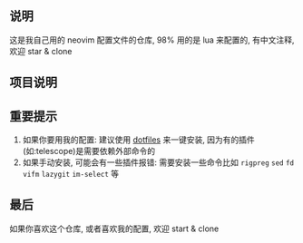 ## 说明

这是我自己用的 neovim 配置文件的仓库, 98% 用的是 lua 来配置的, 有中文注释, 欢迎 star & clone

## 项目说明


## 重要提示

1. 如果你要用我的配置: 建议使用 [dotfiles](https://github.com/liaohui5/dotfiles) 来一键安装, 因为有的插件(如:telescope)是需要依赖外部命令的
2. 如果手动安装, 可能会有一些插件报错: 需要安装一些命令比如 `rigpreg` `sed` `fd` `vifm` `lazygit` `im-select` 等

## 最后

如果你喜欢这个仓库, 或者喜欢我的配置, 欢迎 start & clone
